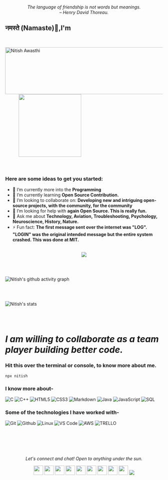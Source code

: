 <!-- QUOTE:START -->
<p align="center"><br><i>The language of friendship is not words but meanings.</i><br><i>– Henry David Thoreau.</i><br></p>
<!-- QUOTE:END -->

### <h2>नमस्ते (Namaste)🙏,I'm</h2>
  <br>

<img align="left"  src="https://media.giphy.com/media/QvkZcmITuZ3RejQOtQ/giphy.gif" alt="Nitish Awasthi" width="600" height="150"/> &nbsp; &nbsp; &nbsp;&nbsp; &nbsp; &nbsp;
<img align="" src="https://media.giphy.com/media/jRf5fsn8G6YaogAWxn/giphy.gif" width="200" height="200"/>
</br></br></br>


 
### Here are some ideas to get you started:</br>
- 🔭 I’m currently more into the **Programming**
- 🌱 I’m currently learning **Open Source Contribution.**
- 👯 I’m looking to collaborate on: **Developing new and intriguing open-source projects, with the community, for the community**
- 🤔 I’m looking for help with **again Open Source. This is really fun.**
- 💬 Ask me about **Technology, Aviation, Troubleshooting, Psychology, Neuroscience, History, Nature.**
- ⚡ Fun fact: **The first message sent over the internet was "LOG". "LOGIN" was the original intended message but the entire system crashed. This was done at MIT.**
</br></br>
<p align="center"> <a href="https://github.com/ryo-ma/github-profile-trophy"><img src="https://github-profile-trophy.vercel.app/?username=Nitish-Awasthi&margin-w=8&title=Joined2020,Commit,PullRequest,Followers,Issues,Repositories" /></a> </p>
<br><br>


![Nitish's github activity graph](https://activity-graph.herokuapp.com/graph?username=nitish-awasthi&theme=xcode)

</br></br>



![Nitish's stats](https://github-readme-streak-stats.herokuapp.com/?user=nitish-awasthi)

</br></br>

# *I am willing to collaborate as a team player building better code.*

### Hit this over the terminal or console, to know more about me.
```
npx nitish
```

### I know more about- </br>
![C](https://img.shields.io/badge/-C-000000?style=for-the-badge&logo=C)
![C++](https://img.shields.io/badge/-C++-000000?style=for-the-badge&logo=C%2B%2B&logoColor=00599C)
![HTML5](https://img.shields.io/badge/-HTML5-000000?style=for-the-badge&logo=HTML5)
![CSS3](https://img.shields.io/badge/-CSS3-000000?style=for-the-badge&logo=CSS3)
![Markdown](http://img.shields.io/badge/-Markdown-000000?style=for-the-badge&logo=Markdown&logoColor=magenta)
![Java](https://img.shields.io/badge/-Java-000000?style=for-the-badge&logo=Java&logoColor=007396)
![JavaScript](https://img.shields.io/badge/-JavaScript-000000?style=for-the-badge&logo=javascript)
![SQL](https://img.shields.io/badge/-SQL-000000?style=for-the-badge&logo=MySQL)

### Some of the technologies I have worked with-</br>
![Git](http://img.shields.io/badge/-Git-000000?style=for-the-badge&logo=Git)
![Github](http://img.shields.io/badge/-Github-000000?style=for-the-badge&logo=Github&logoColor=green)
![Linux](http://img.shields.io/badge/-Linux-000000?style=for-the-badge&logo=linux)
![VS Code](http://img.shields.io/badge/-VS%20Code-000000?style=for-the-badge&logo=Visual-studio-code&logoColor=blue)
![AWS](http://img.shields.io/badge/-AWS-000000?style=for-the-badge&logo=Amazon-aws&logoColor=cyan)
![TRELLO](http://img.shields.io/badge/-Trello-000000?style=for-the-badge&logo=trello&logoColor=blue)
</br></br></br></br>

&nbsp;
<p align="center">
  <i>Let's connect and chat! Open to anything under the sun.</i>

  <p align="center">
    <a href="https://twitter.com/naimish860" alt="Twitter"><img src="https://github.com/nitish-awasthi/nitish-awasthi/blob/master/twitter.png" height="30" width="30"></a>     
    <a href="https://www.linkedin.com/in/anitish/" alt="Linkedin"><img src="https://github.com/nitish-awasthi/nitish-awasthi/blob/master/174857.png" height="30" width="30"></a>
  <a href="https://www.facebook.com/naimish.awasthi.98" alt="Facebook"><img src="https://github.com/nitish-awasthi/nitish-awasthi/blob/master/1024px-Facebook_Logo_(2019).png" height="30" width="30"></a>
  <a href="https://www.instagram.com/shutup_nitish" alt="Facebook"><img src="https://github.com/nitish-awasthi/nitish-awasthi/blob/master/instagram-logo-png-transparent-background-hd-3.png" height="30" width="30"></a>
  <a href="https://www.dev.to/nitishawasthi" alt="dev.to"><img src="https://github.com/nitish-awasthi/nitish-awasthi/blob/master/download.png" height="30" width="30"></a>
  <a href="https://fosstodon.org/@nitishawasthi" alt="mastodon"><img src="https://github.com/nitish-awasthi/nitish-awasthi/blob/master/1200px-Mastodon_Logotype_(Simple).svg.png" height="30" width="30"></a>
  <a href="https://codechef.com/anitish_225" alt="Codechef"><img src="https://github.com/nitish-awasthi/nitish-awasthi/blob/master/c5d9fc1e18bcf039f464c2ab6cfb3eb6.jpg" height="30" width="30"></a>
  <a href="https://stackoverflow.com/users/14270388/nitish-awasthi" alt="Stackoverflow"><img src="https://github.com/nitish-awasthi/nitish-awasthi/blob/master/2113121.jpg" height="30" width="30"></a>
    <a href="mailto:anitish.225@gmail.com" alt="Contact me"><img src="https://github.com/nitish-awasthi/nitish-awasthi/blob/master/gmail-512.webp" height="30" width="30"></a>
    <a href="https://nitishawasthi.com" alt="My site"><img src="https://raw.githubusercontent.com/jayehernandez/jayehernandez/3f5402efef9a0ae89211a6e04609558e862ca616/readme/external-link-line.svg"></a>
  </p>


